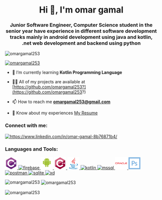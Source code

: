 <h1 align="center">Hi 👋, I'm omar gamal</h1>
<h3 align="center">Junior Software Engineer, Computer Science student in the senior year have experience in
different software development tracks mainly in android development using java
and kotlin, .net web development and backend using python</h3>

<p align="left"> <img src="https://komarev.com/ghpvc/?username=omargamal253&label=Profile%20views&color=0e75b6&style=flat" alt="omargamal253" /> </p>

<p align="left"> <a href="https://github.com/ryo-ma/github-profile-trophy"><img src="https://github-profile-trophy.vercel.app/?username=omargamal253" alt="omargamal253" /></a> </p>

- 🌱 I’m currently learning **Kotlin Programming Language**

- 👨‍💻 All of my projects are available at [https://github.com/omargamal253?](https://github.com/omargamal253?)

- 📫 How to reach me **omargamal253@gmail.com**

- 📄 Know about my experiences [My Resume ](https://drive.google.com/file/d/1PvteXHi5nE7eBU99BNIedECeWgIzioKd/view?usp=sharing)

<h3 align="left">Connect with me:</h3>
<p align="left">
<a href="https://linkedin.com/in/https://www.linkedin.com/in/omar-gamal-8b76871b4/" target="blank"><img align="center" src="https://cdn.jsdelivr.net/npm/simple-icons@3.0.1/icons/linkedin.svg" alt="https://www.linkedin.com/in/omar-gamal-8b76871b4/" height="30" width="40" /></a>
</p>

<h3 align="left">Languages and Tools:</h3>
<p align="left">  <a href="https://www.w3schools.com/cs/" target="_blank"> <img src="https://raw.githubusercontent.com/devicons/devicon/master/icons/csharp/csharp-original.svg" alt="csharp" width="40" height="40"/> </a> <a href="https://firebase.google.com/" target="_blank"> <img src="https://www.vectorlogo.zone/logos/firebase/firebase-icon.svg" alt="firebase" width="40" height="40"/> </a> <a href="https://developer.android.com" target="_blank"> <img src="https://raw.githubusercontent.com/devicons/devicon/master/icons/android/android-original-wordmark.svg" alt="android" width="40" height="40"/> </a>  <a href="https://www.w3schools.com/cpp/" target="_blank"> <img src="https://raw.githubusercontent.com/devicons/devicon/master/icons/cplusplus/cplusplus-original.svg" alt="cplusplus" width="40" height="40"/> </a><a href="https://www.java.com" target="_blank"> <img src="https://raw.githubusercontent.com/devicons/devicon/master/icons/java/java-original.svg" alt="java" width="40" height="40"/> </a> <a href="https://kotlinlang.org" target="_blank"> <img src="https://www.vectorlogo.zone/logos/kotlinlang/kotlinlang-icon.svg" alt="kotlin" width="40" height="40"/> </a> <a href="https://www.microsoft.com/en-us/sql-server" target="_blank"> <img src="https://cdn.worldvectorlogo.com/logos/microsoft-sql-server.svg" alt="mssql" width="40" height="40"/> </a> <a href="https://www.oracle.com/" target="_blank"> <img src="https://raw.githubusercontent.com/devicons/devicon/master/icons/oracle/oracle-original.svg" alt="oracle" width="40" height="40"/> </a> <a href="https://www.photoshop.com/en" target="_blank"> <img src="https://raw.githubusercontent.com/devicons/devicon/master/icons/photoshop/photoshop-line.svg" alt="photoshop" width="40" height="40"/> </a> <a href="https://postman.com" target="_blank"> <img src="https://www.vectorlogo.zone/logos/getpostman/getpostman-icon.svg" alt="postman" width="40" height="40"/> </a> <a href="https://www.sqlite.org/" target="_blank"> <img src="https://www.vectorlogo.zone/logos/sqlite/sqlite-icon.svg" alt="sqlite" width="40" height="40"/> </a> <a href="https://www.adobe.com/products/xd.html" target="_blank"> <img src="https://cdn.worldvectorlogo.com/logos/adobe-xd.svg" alt="xd" width="40" height="40"/> </a> </p>

<p><img align="left" src="https://github-readme-stats.vercel.app/api/top-langs?username=omargamal253&show_icons=true&locale=en&layout=compact" alt="omargamal253" /></p>

<p>&nbsp;<img align="center" src="https://github-readme-stats.vercel.app/api?username=omargamal253&show_icons=true&locale=en" alt="omargamal253" /></p>

<p><img align="center" src="https://github-readme-streak-stats.herokuapp.com/?user=omargamal253&" alt="omargamal253" /></p>
